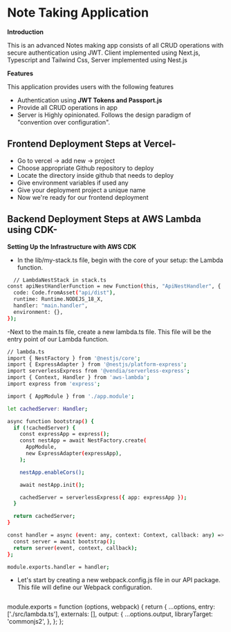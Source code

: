 # Note Taking Application

**Introduction**  

This is an advanced Notes making app consists of all CRUD operations with secure authentication using JWT. Client implemented using Next.js, Typescript and Tailwind Css, Server implemented using Nest.js 

**Features**  

This application provides users with the following features  


- Authentication using **JWT Tokens and Passport.js**  
- Provide all CRUD operations in app
- Server is Highly opinionated. Follows the design paradigm of "convention over configuration".

## Frontend Deployment Steps at Vercel- 

- Go to vercel -> add new -> project
- Choose appropriate Github repository to deploy
- Locate the directory inside github that needs to deploy
- Give environment variables if used any
- Give your deployment project a unique name
- Now we're ready for our frontend deployment

## Backend Deployment Steps at AWS Lambda using CDK-

**Setting Up the Infrastructure with AWS CDK**

- In the lib/my-stack.ts file, begin with the core of your setup: the Lambda function.

```bash
  // LambdaNestStack in stack.ts
const apiNestHandlerFunction = new Function(this, "ApiNestHandler", {
  code: Code.fromAsset("api/dist"), 
  runtime: Runtime.NODEJS_18_X,
  handler: "main.handler",
  environment: {}, 
});
```

-Next to the main.ts file, create a new lambda.ts file. This file will be the entry point of our Lambda function.

```bash
// lambda.ts
import { NestFactory } from '@nestjs/core';
import { ExpressAdapter } from '@nestjs/platform-express';
import serverlessExpress from '@vendia/serverless-express';
import { Context, Handler } from 'aws-lambda';
import express from 'express';

import { AppModule } from './app.module';

let cachedServer: Handler;

async function bootstrap() {
  if (!cachedServer) {
    const expressApp = express();
    const nestApp = await NestFactory.create(
      AppModule,
      new ExpressAdapter(expressApp),
    );

    nestApp.enableCors();

    await nestApp.init();

    cachedServer = serverlessExpress({ app: expressApp });
  }

  return cachedServer;
}

const handler = async (event: any, context: Context, callback: any) => {
  const server = await bootstrap();
  return server(event, context, callback);
};

module.exports.handler = handler;
```
- Let's start by creating a new webpack.config.js file in our API package. This file will define our Webpack configuration.

  ```bash
module.exports = function (options, webpack) {
  return {
    ...options,
    entry: ['./src/lambda.ts'],
    externals: [],
    output: {
      ...options.output,
      libraryTarget: 'commonjs2',
    },
  };
};
```

  



